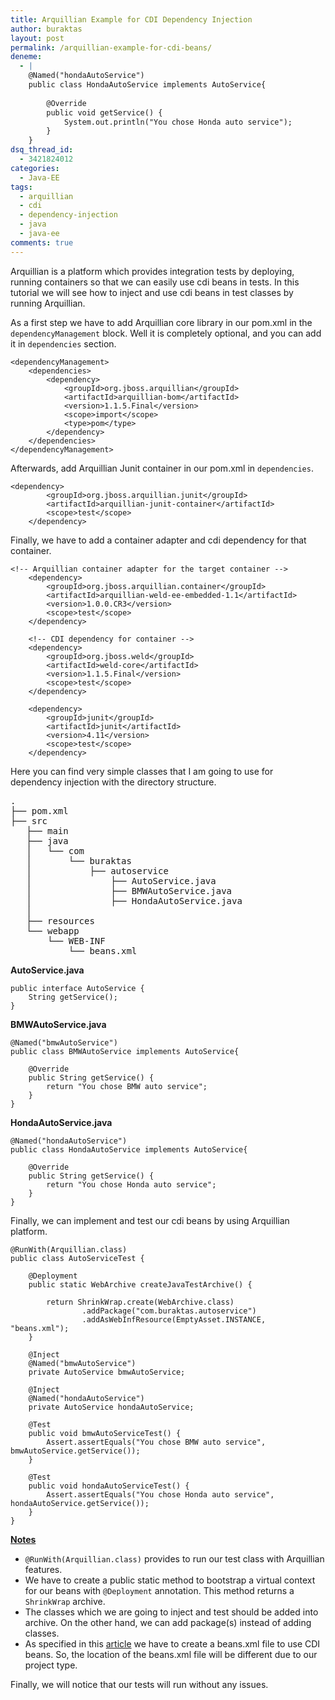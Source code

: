 ```yaml
---
title: Arquillian Example for CDI Dependency Injection
author: buraktas
layout: post
permalink: /arquillian-example-for-cdi-beans/
deneme:
  - |
    @Named("hondaAutoService")
    public class HondaAutoService implements AutoService{
    
        @Override
        public void getService() {
            System.out.println("You chose Honda auto service");
        }
    }
dsq_thread_id:
  - 3421824012
categories:
  - Java-EE
tags:
  - arquillian
  - cdi
  - dependency-injection
  - java
  - java-ee
comments: true
---
```

Arquillian is a platform which provides integration tests by deploying, running containers so that we can easily use cdi beans in tests. In this tutorial we will see how to inject and use cdi beans in test classes by running Arquillian.

As a first step we have to add Arquillian core library in our pom.xml in the <code>dependencyManagement</code> block. Well it is completely optional, and you can add it in <code>dependencies</code> section.

<!--more-->

<pre><code class="language-apacheconf">&lt;dependencyManagement&gt;
    &lt;dependencies&gt;
        &lt;dependency&gt;
            &lt;groupId&gt;org.jboss.arquillian&lt;/groupId&gt;
            &lt;artifactId&gt;arquillian-bom&lt;/artifactId&gt;
            &lt;version&gt;1.1.5.Final&lt;/version&gt;
            &lt;scope&gt;import&lt;/scope&gt;
            &lt;type&gt;pom&lt;/type&gt;
        &lt;/dependency&gt;
    &lt;/dependencies&gt;
&lt;/dependencyManagement&gt;</code>
</pre>

Afterwards, add Arquillian Junit container in our pom.xml in <code>dependencies</code>.

<pre><code class="language-apacheconf">&lt;dependency&gt;
        &lt;groupId&gt;org.jboss.arquillian.junit&lt;/groupId&gt;
        &lt;artifactId&gt;arquillian-junit-container&lt;/artifactId&gt;
        &lt;scope&gt;test&lt;/scope&gt;
    &lt;/dependency&gt;</code>
</pre>

Finally, we have to add a container adapter and cdi dependency for that container.

<pre><code class="language-apacheconf">&lt;!-- Arquillian container adapter for the target container --&gt;
    &lt;dependency&gt;
        &lt;groupId&gt;org.jboss.arquillian.container&lt;/groupId&gt;
        &lt;artifactId&gt;arquillian-weld-ee-embedded-1.1&lt;/artifactId&gt;
        &lt;version&gt;1.0.0.CR3&lt;/version&gt;
        &lt;scope&gt;test&lt;/scope&gt;
    &lt;/dependency&gt;

    &lt;!-- CDI dependency for container --&gt;
    &lt;dependency&gt;
        &lt;groupId&gt;org.jboss.weld&lt;/groupId&gt;
        &lt;artifactId&gt;weld-core&lt;/artifactId&gt;
        &lt;version&gt;1.1.5.Final&lt;/version&gt;
        &lt;scope&gt;test&lt;/scope&gt;
    &lt;/dependency&gt;

    &lt;dependency&gt;
        &lt;groupId&gt;junit&lt;/groupId&gt;
        &lt;artifactId&gt;junit&lt;/artifactId&gt;
        &lt;version&gt;4.11&lt;/version&gt;
        &lt;scope&gt;test&lt;/scope&gt;
    &lt;/dependency&gt;</code>
</pre>

Here you can find very simple classes that I am going to use for dependency injection with the directory structure.

<pre>.
├── pom.xml
├── src
   ├── main
   ├── java
   │   └── com
   │       └── buraktas
   │           ├── autoservice
   │               ├── AutoService.java
   │               ├── BMWAutoService.java
   │               ├── HondaAutoService.java
   │           
   ├── resources
   └── webapp
       └── WEB-INF
           └── beans.xml</pre>

<b>AutoService.java</b>
  
<pre><code class="language-java">public interface AutoService {
    String getService();
}</code>
</pre>

<b>BMWAutoService.java</b>
  
<pre><code class="language-java">@Named("bmwAutoService")
public class BMWAutoService implements AutoService{

    @Override
    public String getService() {
        return "You chose BMW auto service";
    }
}</code>
</pre>

<b>HondaAutoService.java</b></p> 
  
<pre><code class="language-java">@Named("hondaAutoService")
public class HondaAutoService implements AutoService{

    @Override
    public String getService() {
        return "You chose Honda auto service";
    }
}</code>
</pre>

Finally, we can implement and test our cdi beans by using Arquillian platform.

<pre><code class="language-java">@RunWith(Arquillian.class)
public class AutoServiceTest {

    @Deployment
    public static WebArchive createJavaTestArchive() {

        return ShrinkWrap.create(WebArchive.class)
                .addPackage("com.buraktas.autoservice")
                .addAsWebInfResource(EmptyAsset.INSTANCE, "beans.xml");
    }

    @Inject
    @Named("bmwAutoService")
    private AutoService bmwAutoService;

    @Inject
    @Named("hondaAutoService")
    private AutoService hondaAutoService;

    @Test
    public void bmwAutoServiceTest() {
        Assert.assertEquals("You chose BMW auto service", bmwAutoService.getService());
    }

    @Test
    public void hondaAutoServiceTest() {
        Assert.assertEquals("You chose Honda auto service", hondaAutoService.getService());
    }
}</code>
</pre>

<b><u>Notes</u></b>

<div>  
  <ul>
    <li>
      <code>@RunWith(Arquillian.class)</code> provides to run our test class with Arquillian features.
    </li>
    <li>
      We have to create a public static method to bootstrap a virtual context for our beans with <code>@Deployment</code> annotation. This method returns a <code>ShrinkWrap</code> archive.
    </li>
    <li>
      The classes which we are going to inject and test should be added into archive. On the other hand, we can add package(s) instead of adding classes.
    </li>
    <li>
      As specified in this <a href="{{ site.url }}/java-dependency-injection-example/">article</a> we have to create a beans.xml file to use CDI beans. So, the location of the beans.xml file will be different due to our project type.
    </li>
  </ul>
</div>

Finally, we will notice that our tests will run without any issues.